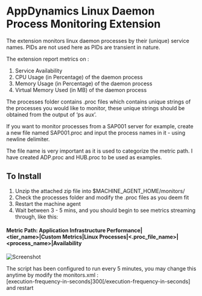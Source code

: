 # AppDynamics Linux Daemon Process Monitoring Extension 

The extension monitors linux daemon processes by their (unique) service names.  PIDs are not used here as PIDs are transient in nature.  

The extension report metrics on :

1. Service Availability 
2. CPU Usage (in Percentage) of the daemon process  
3. Memory Usage (in Percentage) of the daemon process 
4. Virtual Memory Used (in MB) of the daemon process 

The processes folder contains .proc files which contains unique strings of the processes you would like to monitor, these unique strings should be  obtained from the output of ‘ps aux’. 

If you want to monitor processes from a SAP001 server for example, create a new file named SAP001.proc and input the process names in it - using newline delimiter.   

The file name is very important as it is used to categorize the metric path. I have created ADP.proc and HUB.proc to be used as examples. 

## To Install

1. Unzip the attached zip file into $MACHINE_AGENT_HOME/monitors/
2. Check the processes folder and modify the .proc files as you deem fit 
3. Restart the machine agent 
4. Wait between 3 - 5 mins, and you should begin to see metrics streaming through, like this: 

#### Metric Path: Application Infrastructure Performance|<tier_name>|Custom Metrics|Linux Processes|<.proc_file_name>|<process_name>|Availability


![Screenshot](https://user-images.githubusercontent.com/2548160/33141535-5af9e624-cfab-11e7-9c66-39c120ec95b8.png)

The script has been configured to run every 5 minutes, you may change this anytime by modify the monitors.xml :        
 [execution-frequency-in-seconds]300[/execution-frequency-in-seconds]
and restart 

